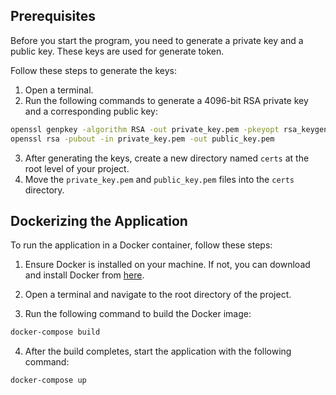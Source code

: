 ## Prerequisites

Before you start the program, you need to generate a private key and a public key. These keys are used for generate token.

Follow these steps to generate the keys:

1. Open a terminal.
2. Run the following commands to generate a 4096-bit RSA private key and a corresponding public key:

```bash
openssl genpkey -algorithm RSA -out private_key.pem -pkeyopt rsa_keygen_bits:4096
openssl rsa -pubout -in private_key.pem -out public_key.pem
```

3. After generating the keys, create a new directory named `certs` at the root level of your project.
4. Move the `private_key.pem` and `public_key.pem` files into the `certs` directory.

## Dockerizing the Application

To run the application in a Docker container, follow these steps:

1. Ensure Docker is installed on your machine. If not, you can download and install Docker from [here](https://docs.docker.com/get-docker/).

2. Open a terminal and navigate to the root directory of the project.

3. Run the following command to build the Docker image:

```bash
docker-compose build
```

4. After the build completes, start the application with the following command:

```bash
docker-compose up
```
